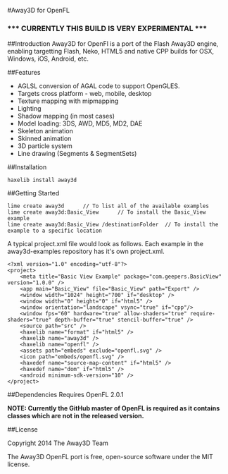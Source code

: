 #Away3D for OpenFL

### *** CURRENTLY THIS BUILD IS VERY EXPERIMENTAL ***

##Introduction
Away3D for OpenFl is a port of the Flash Away3D engine, enabling targetting Flash, Neko, HTML5 and native CPP builds for OSX, Windows, iOS, Android, etc. 

##Features
- AGLSL conversion of AGAL code to support OpenGLES.
- Targets cross platform - web, mobile, desktop
- Texture mapping with mipmapping
- Lighting
- Shadow mapping (in most cases)
- Model loading: 3DS, AWD, MD5, MD2, DAE
- Skeleton animation
- Skinned animation
- 3D particle system
- Line drawing (Segments & SegmentSets)

##Installation

    haxelib install away3d
    
##Getting Started

    lime create away3d      // To list all of the available examples
    lime create away3d:Basic_View      // To install the Basic_View example
    lime create away3d:Basic_View /destinationFolder  // To install the example to a specific location
    
A typical project.xml file would look as follows. Each example in the away3d-examples repository has it's own project.xml.

    <?xml version="1.0" encoding="utf-8"?>
    <project>
        <meta title="Basic View Example" package="com.geepers.BasicView" version="1.0.0" />
        <app main="Basic_View" file="Basic_View" path="Export" />
        <window width="1024" height="700" if="desktop" />
        <window width="0" height="0" if="html5" />
        <window orientation="landscape" vsync="true" if="cpp"/>
        <window fps="60" hardware="true" allow-shaders="true" require-shaders="true" depth-buffer="true" stencil-buffer="true" />
        <source path="src" />
        <haxelib name="format" if="html5" />
        <haxelib name="away3d" />
        <haxelib name="openfl" />
        <assets path="embeds" exclude="openfl.svg" />
        <icon path="embeds/openfl.svg" />
        <haxedef name="source-map-content" if="html5" />
        <haxedef name="dom" if="html5" />
        <android minimum-sdk-version="10" />
    </project>
	
	
##Dependencies
Requires OpenFL 2.0.1 

__NOTE: Currently the GitHub master of OpenFL is required as it contains classes which are not in the released version.__
    
##License

Copyright 2014 The Away3D Team

The Away3D OpenFL port is free, open-source software under the MIT license.
